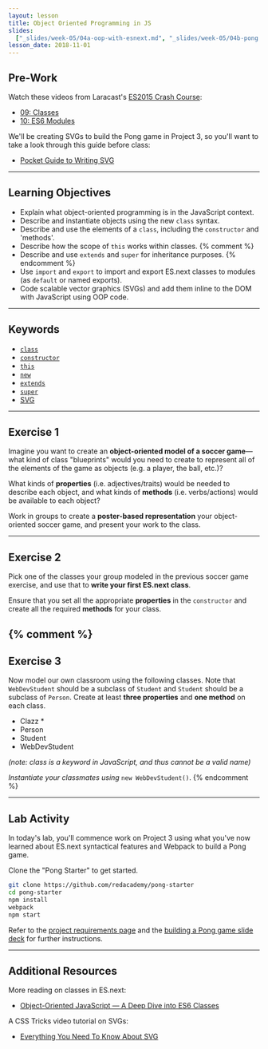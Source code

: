 ```yaml
---
layout: lesson
title: Object Oriented Programming in JS
slides:
  ["_slides/week-05/04a-oop-with-esnext.md", "_slides/week-05/04b-pong.md"]
lesson_date: 2018-11-01
---
```


## Pre-Work

Watch these videos from Laracast's [ES2015 Crash Course](https://laracasts.com/series/es6-cliffsnotes):

- [09: Classes](https://laracasts.com/series/es6-cliffsnotes/episodes/9)
- [10: ES6 Modules](https://laracasts.com/series/es6-cliffsnotes/episodes/10)

We'll be creating SVGs to build the Pong game in Project 3, so you'll want to take a look through this guide before class:

- [Pocket Guide to Writing SVG](http://svgpocketguide.com/book/)

---

## Learning Objectives

- Explain what object-oriented programming is in the JavaScript context.
- Describe and instantiate objects using the new `class` syntax.
- Describe and use the elements of a `class`, including the `constructor` and 'methods'.
- Describe how the scope of `this` works within classes.
  {% comment %}
- Describe and use `extends` and `super` for inheritance purposes.
  {% endcomment %}
- Use `import` and `export` to import and export ES.next classes to modules (as `default` or named exports).
- Code scalable vector graphics (SVGs) and add them inline to the DOM with JavaScript using OOP code.

---

## Keywords

- [`class`](https://developer.mozilla.org/en/docs/Web/JavaScript/Reference/Classes)
- [`constructor`](https://developer.mozilla.org/en-US/docs/Web/JavaScript/Reference/Classes/constructor)
- [`this`](https://developer.mozilla.org/en-US/docs/Web/JavaScript/Reference/Operators/this)
- [`new`](https://developer.mozilla.org/en-US/docs/Web/JavaScript/Reference/Operators/new)
- [`extends`](https://developer.mozilla.org/en-US/docs/Web/JavaScript/Reference/Classes/extends)
- [`super`](https://developer.mozilla.org/en-US/docs/Web/JavaScript/Reference/Operators/super)
- [SVG](https://developer.mozilla.org/en-US/docs/Web/SVG)

---

## Exercise 1

Imagine you want to create an **object-oriented model of a soccer game**&mdash;what kind of class "blueprints" would you need to create to represent all of the elements of the game as objects (e.g. a player, the ball, etc.)?

What kinds of **properties** (i.e. adjectives/traits) would be needed to describe each object, and what kinds of **methods** (i.e. verbs/actions) would be available to each object?

Work in groups to create a **poster-based representation** your object-oriented soccer game, and present your work to the class.

---

## Exercise 2

Pick one of the classes your group modeled in the previous soccer game exercise, and use that to **write your first ES.next class**.

Ensure that you set all the appropriate **properties** in the `constructor` and create all the required **methods** for your class.

## {% comment %}

## Exercise 3

Now model our own classroom using the following classes. Note that `WebDevStudent` should be a subclass of `Student` and `Student` should be a subclass of `Person`. Create at least **three properties** and **one method** on each class.

- Clazz \*
- Person
- Student
- WebDevStudent

_(note: class is a keyword in JavaScript, and thus cannot be a valid name)_<br />

_Instantiate your classmates using_ `new WebDevStudent()`.
{% endcomment %}

---

## Lab Activity

In today's lab, you'll commence work on Project 3 using what you've now learned about ES.next syntactical features and Webpack to build a Pong game.

Clone the "Pong Starter" to get started.

```bash
git clone https://github.com/redacademy/pong-starter
cd pong-starter
npm install
webpack
npm start
```

Refer to the [project requirements page](/project/project-3-pong-game/) and the [building a Pong game slide deck](/slides/building-a-pong-game/) for further instructions.

---

## Additional Resources

More reading on classes in ES.next:

- [Object-Oriented JavaScript — A Deep Dive into ES6 Classes](https://www.sitepoint.com/object-oriented-javascript-deep-dive-es6-classes/)

A CSS Tricks video tutorial on SVGs:

- [Everything You Need To Know About SVG](https://css-tricks.com/lodge/svg/)
